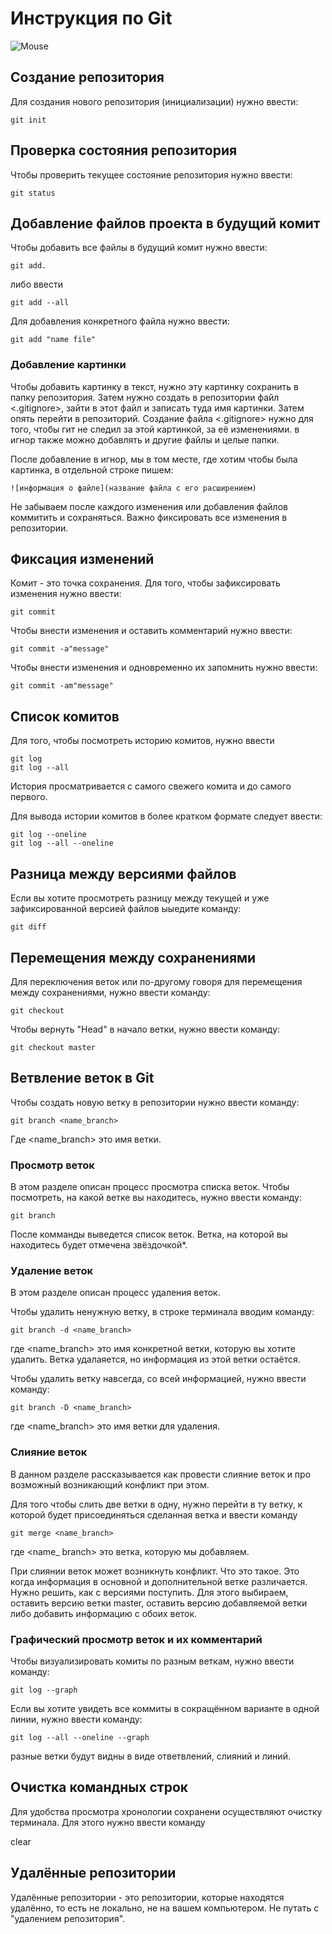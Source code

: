 # Инструкция по Git


![Mouse](mouse.jpg)

## Создание репозитория

Для создания нового репозитория (инициализации) нужно ввести:

    git init

## Проверка состояния репозитория

Чтобы проверить текущее состояние репозитория нужно ввести:

    git status

## Добавление файлов проекта в будущий комит

Чтобы добавить все файлы в будущий комит нужно ввести:

    git add.

либо ввести 

    git add --all

Для добавления конкретного файла нужно ввести:

    git add "name file"

### Добавление картинки

Чтобы добавить картинку в текст, нужно эту картинку сохранить в папку репозитория. Затем нужно создать в репозитории файл <.gitignore>, зайти в этот файл и записать туда имя картинки. Затем опять перейти в репозиторий. Создание файла <.gitignore> нужно для того, чтобы гит не следил за этой картинкой, за её изменениями. в игнор также можно добавлять и другие файлы и целые папки. 

После добавление в игнор, мы в том месте, где хотим чтобы была картинка, в отдельной строке пишем:

    ![информация о файле](название файла с его расширением)

Не забываем после каждого изменения или добавления файлов коммитить и сохраняться. Важно фиксировать все изменения в репозитории.

## Фиксация изменений

Комит  - это точка сохранения. Для того, чтобы зафиксировать изменения нужно ввести:

    git commit

Чтобы внести изменения и оставить комментарий нужно ввести:

    git commit -a"message"

Чтобы внести изменения и одновременно их запомнить нужно ввести:

    git commit -am"message"

## Список комитов

Для того, чтобы посмотреть историю комитов, нужно ввести

    git log
    git log --all

История просматривается с самого свежего комита и до самого первого.

Для вывода истории комитов в более кратком формате следует ввести:

    git log --oneline
    git log --all --oneline

## Разница между версиями файлов

Если вы хотите просмотреть разницу между текущей и уже зафиксированной версией файлов ыыедите команду:

    git diff

## Перемещения между сохранениями

Для переключения веток или по-другому говоря для перемещения между сохранениями, нужно ввести команду:

    git checkout

Чтобы вернуть  "Head" в начало ветки, нужно ввести команду:

    git checkout master


## Ветвление веток в Git

Чтобы создать новую ветку в репозитории нужно ввести команду:

    git branch <name_branch>

Где <name_branch> это имя ветки.

### Просмотр веток

В этом разделе описан процесс просмотра списка веток.
Чтобы посмотреть, на какой ветке вы находитесь, нужно ввести команду:

    git branch 

После комманды выведется список веток. Ветка, на которой вы находитесь будет отмечена звёздочкой*.

### Удаление веток

В этом разделе описан процесс удаления веток.

Чтобы удалить ненужную ветку, в строке терминала вводим команду:

    git branch -d <name_branch>

где <name_branch> это имя конкретной ветки, которую вы хотите удалить. Ветка удалаяется, но информация из этой ветки остаётся.

Чтобы удалить ветку навсегда, со всей информацией, нужно ввести команду:

    git branch -D <name_branch>

где <name_branch> это имя ветки для удаления.

### Слияние веток 

В данном разделе рассказывается как провести слияние веток и про возможный возникающий конфликт при этом.

Для того чтобы слить две ветки в одну, нужно перейти в ту ветку, к которой будет присоединяться сделанная ветка и ввести команду

    git merge <name_branch>

где  <name_ branch> это ветка, которую мы добавляем.

При слиянии веток может возникнуть конфликт. Что это такое. Это когда информация в основной и дополнительной ветке различается. Нужно решить, как с версиями поступить. Для этого выбираем, оставить версию ветки master, оставить версию добавляемой ветки либо добавить информацию с обоих веток.

### Графический просмотр веток и их комментарий

Чтобы визуализировать комиты по разным веткам, нужно ввести команду:

    git log --graph

Если вы хотите увидеть все коммиты в сокращённом варианте в одной линии, нужно ввести команду: 

    git log --all --oneline --graph

разные ветки будут видны в виде ответвлений, слияний и линий.


## Очистка командных строк

Для удобства просмотра хронологии сохранени осуществляют очистку терминала. Для этого нужно ввести команду

  clear

## Удалённые репозитории

Удалённые репозитории - это репозитории, которые находятся удалённо, то есть не локально, не на вашем компьютером. Не путать с "удалением репозитория".


